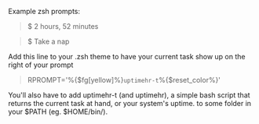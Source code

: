 Example zsh prompts:
> $		2 hours, 52 minutes

> $		Take a nap



Add this line to your .zsh theme to have your current task show up on the right of your prompt
> RPROMPT='%{$fg[yellow]%}`uptimehr-t`%{$reset_color%}'

You'll also have to add uptimehr-t (and uptimehr), a simple bash script that returns the current task at hand, or your system's uptime. to some folder in your $PATH (eg. $HOME/bin/).



